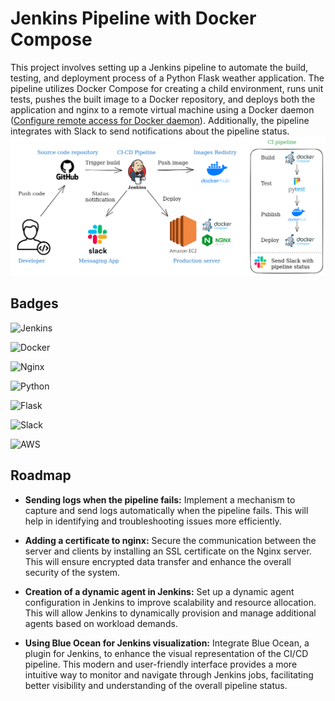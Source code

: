 # Jenkins Pipeline with Docker Compose

This project involves setting up a Jenkins pipeline to automate the build, testing, and deployment process of a Python Flask weather application. The pipeline utilizes Docker Compose for creating a child environment, runs unit tests, pushes the built image to a Docker repository, and deploys both the application and nginx to a remote virtual machine using a Docker daemon ([Configure remote access for Docker daemon](https://docs.docker.com/config/daemon/remote-access/)). Additionally, the pipeline integrates with Slack to send notifications about the pipeline status.
![Image](GitHub-Docker.png "Architecture of the project")

## Badges

![Jenkins](https://img.shields.io/badge/jenkins-%232C5263.svg?style=for-the-badge&logo=jenkins&logoColor=white)

![Docker](https://img.shields.io/badge/docker-%230db7ed.svg?style=for-the-badge&logo=docker&logoColor=white)

![Nginx](https://img.shields.io/badge/nginx-%23009639.svg?style=for-the-badge&logo=nginx&logoColor=white)

![Python](https://img.shields.io/badge/python-3670A0?style=for-the-badge&logo=python&logoColor=ffdd54)

![Flask](https://img.shields.io/badge/flask-%23000.svg?style=for-the-badge&logo=flask&logoColor=white)

![Slack](https://img.shields.io/badge/Slack-4A154B?style=for-the-badge&logo=slack&logoColor=white)

![AWS](https://img.shields.io/badge/AWS-%23FF9900.svg?style=for-the-badge&logo=amazon-aws&logoColor=white)

## Roadmap

- **Sending logs when the pipeline fails:** Implement a mechanism to capture and send logs automatically when the pipeline fails. This will help in identifying and troubleshooting issues more efficiently.

- **Adding a certificate to nginx:** Secure the communication between the server and clients by installing an SSL certificate on the Nginx server. This will ensure encrypted data transfer and enhance the overall security of the system.

- **Creation of a dynamic agent in Jenkins:** Set up a dynamic agent configuration in Jenkins to improve scalability and resource allocation. This will allow Jenkins to dynamically provision and manage additional agents based on workload demands.

- **Using Blue Ocean for Jenkins visualization:** Integrate Blue Ocean, a plugin for Jenkins, to enhance the visual representation of the CI/CD pipeline. This modern and user-friendly interface provides a more intuitive way to monitor and navigate through Jenkins jobs, facilitating better visibility and understanding of the overall pipeline status.
